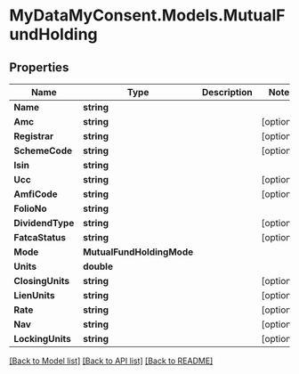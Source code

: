 # MyDataMyConsent.Models.MutualFundHolding

## Properties

Name | Type | Description | Notes
------------ | ------------- | ------------- | -------------
**Name** | **string** |  | 
**Amc** | **string** |  | [optional] 
**Registrar** | **string** |  | [optional] 
**SchemeCode** | **string** |  | [optional] 
**Isin** | **string** |  | 
**Ucc** | **string** |  | [optional] 
**AmfiCode** | **string** |  | [optional] 
**FolioNo** | **string** |  | 
**DividendType** | **string** |  | [optional] 
**FatcaStatus** | **string** |  | [optional] 
**Mode** | **MutualFundHoldingMode** |  | 
**Units** | **double** |  | 
**ClosingUnits** | **string** |  | [optional] 
**LienUnits** | **string** |  | [optional] 
**Rate** | **string** |  | [optional] 
**Nav** | **string** |  | [optional] 
**LockingUnits** | **string** |  | [optional] 

[[Back to Model list]](../README.md#documentation-for-models) [[Back to API list]](../README.md#documentation-for-api-endpoints) [[Back to README]](../README.md)

